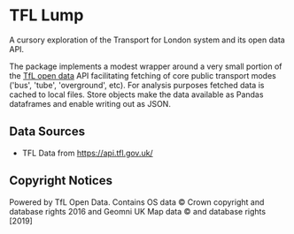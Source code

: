 # TFL Lump
A cursory exploration of the Transport for London system and its open data API.

The package implements a modest wrapper around a very small portion of the [TfL open data](https://tfl.gov.uk/info-for/open-data-users/) API facilitating fetching of core public transport modes ('bus', 'tube', 'overground', etc). For analysis purposes fetched data is cached to local files. Store objects make the data available as Pandas dataframes and enable writing out as JSON.

## Data Sources
- TFL Data from https://api.tfl.gov.uk/

## Copyright Notices
Powered by TfL Open Data.  Contains OS data © Crown copyright and database rights 2016 and Geomni UK Map data © and database rights [2019]
